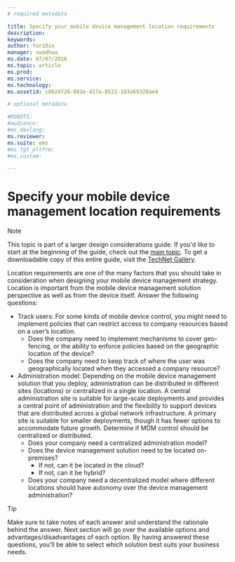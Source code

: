 ```yaml
---
# required metadata

title: Specify your mobile device management location requirements
description:
keywords:
author: YuriDio
manager: swadhwa
ms.date: 07/07/2016
ms.topic: article
ms.prod:
ms.service:
ms.technology:
ms.assetid: c8824726-082e-417a-8522-183a69328ae4

# optional metadata

#ROBOTS:
#audience:
#ms.devlang:
ms.reviewer: 
ms.suite: ems
#ms.tgt_pltfrm:
#ms.custom:

---
```


# Specify your mobile device management location requirements

>[!NOTE]
>This topic is part of a larger design considerations guide. If you'd like to start at the beginning of the guide, check out the [main topic](mdm-design-considerations-guide.md). To get a downloadable copy of this entire guide, visit the [TechNet Gallery](https://gallery.technet.microsoft.com/Mobile-Device-Management-7d401582).

Location requirements are one of the many factors that you should take in consideration when designing your mobile device management strategy. Location is important from the mobile device management solution perspective as well as from the device itself. Answer the following questions:

- Track users: For some kinds of mobile device control, you might need to implement policies that can restrict access to company resources based on a user’s location.
	- Does the company need to implement mechanisms to cover geo-fencing, or the ability to enforce policies based on the geographic location of the device? 
	- Does the company need to keep track of where the user was geographically located when they accessed a company resource?
- Administration model: Depending on the mobile device management solution that you deploy, administration can be distributed in different sites (locations) or centralized in a single location. A central administration site is suitable for large-scale deployments and provides a central point of administration and the flexibility to support devices that are distributed across a global network infrastructure. A primary site is suitable for smaller deployments, though it has fewer options to accommodate future growth. Determine if MDM control should be centralized or distributed.
	- Does your company need a centralized administration model?
	- Does the device management solution need to be located on-premises?
		- If not, can it be located in the cloud?
		- If not, can it be hybrid?
	- Does your company need a decentralized model where different locations should have autonomy over the device management administration?

>[!TIP] 
> Make sure to take notes of each answer and understand the rationale behind the answer. Next section will go over the available options and advantages/disadvantages of each option.  By having answered these questions, you’ll be able to select which solution best suits your business needs.

